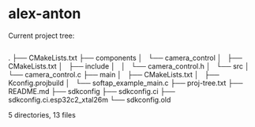 # alex-anton
Current project tree:

```
```
.
├── CMakeLists.txt
├── components
│   └── camera_control
│       ├── CMakeLists.txt
│       ├── include
│       │   └── camera_control.h
│       └── src
│           └── camera_control.c
├── main
│   ├── CMakeLists.txt
│   ├── Kconfig.projbuild
│   └── softap_example_main.c
├── proj-tree.txt
├── README.md
├── sdkconfig
├── sdkconfig.ci
├── sdkconfig.ci.esp32c2_xtal26m
└── sdkconfig.old

5 directories, 13 files
```
```
